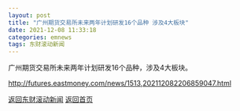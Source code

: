 ```yaml
---
layout: post
title: "广州期货交易所未来两年计划研发16个品种 涉及4大板块"
date: 2021-12-08 11:33:18
categories: emnews
tags: 东财滚动新闻
---
```


广州期货交易所未来两年计划研发16个品种，涉及4大板块。

<http://futures.eastmoney.com/news/1513,202112082206859047.html>

[返回东财滚动新闻](//finews.zning.me/emnews/)
[返回首页](//finews.zning.me/)